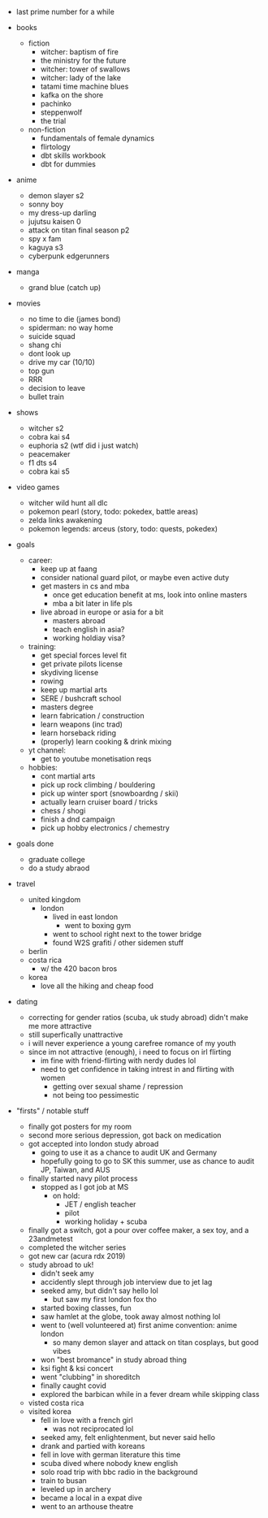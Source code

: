 - last prime number for a while

- books
  - fiction
    - witcher: baptism of fire
    - the ministry for the future
    - witcher: tower of swallows
    - witcher: lady of the lake
    - tatami time machine blues
    - kafka on the shore
    - pachinko
    - steppenwolf
    - the trial
  - non-fiction 
    - fundamentals of female dynamics
    - flirtology
    - dbt skills workbook
    - dbt for dummies

- anime
  - demon slayer s2
  - sonny boy
  - my dress-up darling
  - jujutsu kaisen 0
  - attack on titan final season p2
  - spy x fam
  - kaguya s3
  - cyberpunk edgerunners

- manga
  - grand blue (catch up) 

- movies
  - no time to die (james bond)
  - spiderman: no way home
  - suicide squad
  - shang chi
  - dont look up
  - drive my car (10/10)
  - top gun
  - RRR
  - decision to leave
  - bullet train
  
- shows
  - witcher s2
  - cobra kai s4
  - euphoria s2 (wtf did i just watch)
  - peacemaker
  - f1 dts s4
  - cobra kai s5
  
- video games
  - witcher wild hunt all dlc
  - pokemon pearl (story, todo: pokedex, battle areas)
  - zelda links awakening
  - pokemon legends: arceus (story, todo: quests, pokedex)

- goals
  - career:
    - keep up at faang
    - consider national guard pilot, or maybe even active duty
    - get masters in cs and mba
      - once get education benefit at ms, look into online masters
      - mba a bit later in life pls
    - live abroad in europe or asia for a bit
      - masters abroad
      - teach english in asia?
      - working holdiay visa?
  - training:
    - get special forces level fit
    - get private pilots license
    - skydiving license
    - rowing
    - keep up martial arts
    - SERE / bushcraft school
    - masters degree
    - learn fabrication / construction
    - learn weapons (inc trad)
    - learn horseback riding
    - (properly) learn cooking & drink mixing
  - yt channel:
    - get to youtube monetisation reqs
  - hobbies:
    - cont martial arts
    - pick up rock climbing / bouldering
    - pick up winter sport (snowboardng / skii)
    - actually learn cruiser board / tricks
    - chess / shogi
    - finish a dnd campaign
    - pick up hobby electronics / chemestry

- goals done
  - graduate college
  - do a study abraod

- travel
  - united kingdom
    - london
      - lived in east london
        - went to boxing gym
      - went to school right next to the tower bridge
      - found W2S grafiti / other sidemen stuff
  - berlin
  - costa rica
    - w/ the 420 bacon bros
  - korea
    - love all the hiking and cheap food

- dating
  - correcting for gender ratios (scuba, uk study abroad) didn't make me more attractive
  - still superfically unattractive
  - i will never experience a young carefree romance of my youth
  - since im not attractive (enough), i need to focus on irl flirting
    - im fine with friend-flirting with nerdy dudes lol
    - need to get confidence in taking intrest in and flirting with women
      - getting over sexual shame / repression
      - not being too pessimestic

- "firsts" / notable stuff
  - finally got posters for my room
  - second more serious depression, got back on medication
  - got accepted into london study abroad
    - going to use it as a chance to audit UK and Germany
    - hopefully going to go to SK this summer, use as chance to audit JP, Taiwan, and AUS
  - finally started navy pilot process
    - stopped as I got job at MS
      - on hold:
        - JET / english teacher
        - pilot
        - working holiday + scuba
  - finally got a switch, got a pour over coffee maker, a sex toy, and a 23andmetest
  - completed the witcher series
  - got new car (acura rdx 2019)
  - study abroad to uk!
      - didn't seek amy
      - accidently slept through job interview due to jet lag
      - seeked amy, but didn't say hello lol
        - but saw my first london fox tho
      - started boxing classes, fun
      - saw hamlet at the globe, took away almost nothing lol
      - went to (well volunteered at) first anime convention: anime london
        - so many demon slayer and attack on titan cosplays, but good vibes
      - won "best bromance" in study abroad thing
      - ksi fight & ksi concert
      - went "clubbing" in shoreditch
      - finally caught covid
      - explored the barbican while in a fever dream while skipping class
  - visted costa rica
  - visited korea
    - fell in love with a french girl
        - was not reciprocated lol
    - seeked amy, felt enlightenment, but never said hello
    - drank and partied with koreans
    - fell in love with german literature this time
    - scuba dived where nobody knew english
    - solo road trip with bbc radio in the background
    - train to busan
    - leveled up in archery
    - became a local in a expat dive
    - went to an arthouse theatre 
